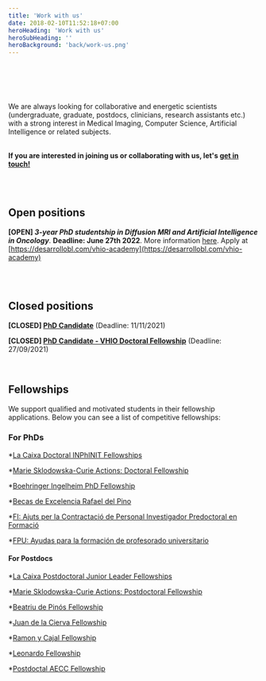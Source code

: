 ```yaml
---
title: 'Work with us'
date: 2018-02-10T11:52:18+07:00
heroHeading: 'Work with us'
heroSubHeading: ''
heroBackground: 'back/work-us.png'
---
```

# &nbsp;

We are always looking for collaborative and energetic scientists (undergraduate, graduate, postdocs, clinicians, research assistants etc.) with a strong interest in Medical Imaging, Computer Science, Artificial Intelligence or related subjects. <br/>  &nbsp;&nbsp;

**If you are interested in joining us or collaborating with us, let's [get in touch!](https://radiomicsgroup.github.io/contact)**

&nbsp;&nbsp;&nbsp;&nbsp;&nbsp;&nbsp;&nbsp;&nbsp;&nbsp;&nbsp;&nbsp;&nbsp;&nbsp;&nbsp;&nbsp;&nbsp;&nbsp;&nbsp;&nbsp;&nbsp;&nbsp;&nbsp;&nbsp;&nbsp;&nbsp;&nbsp;&nbsp;&nbsp;&nbsp;&nbsp;&nbsp;&nbsp;&nbsp;&nbsp;&nbsp;&nbsp;&nbsp;&nbsp;&nbsp;&nbsp;&nbsp;&nbsp;&nbsp;&nbsp;&nbsp;&nbsp;&nbsp;&nbsp;&nbsp;&nbsp;&nbsp;&nbsp;&nbsp;&nbsp;&nbsp;&nbsp;&nbsp;&nbsp;&nbsp;&nbsp;&nbsp;&nbsp;&nbsp;&nbsp;&nbsp;&nbsp;&nbsp;&nbsp;&nbsp;&nbsp;&nbsp;&nbsp;&nbsp;&nbsp;&nbsp;&nbsp;&nbsp;&nbsp;&nbsp;&nbsp;&nbsp;&nbsp;&nbsp;&nbsp;&nbsp;&nbsp;&nbsp;&nbsp;&nbsp;&nbsp;&nbsp;&nbsp;&nbsp;&nbsp;&nbsp;&nbsp;&nbsp;&nbsp;&nbsp;&nbsp;&nbsp;&nbsp;&nbsp;&nbsp;&nbsp;      <br/> 
<br/>



## Open positions

**[OPEN] _3-year PhD studentship in Diffusion MRI and Artificial Intelligence in Oncology_**. **Deadline: June 27th 2022**. More information [here](https://radiomicsgroup.github.io/misc/phdMRI22final.pdf). Apply at [https://desarrollobl.com/vhio-academy](https://desarrollobl.com/vhio-academy)

&nbsp;&nbsp;&nbsp;&nbsp;&nbsp;&nbsp;&nbsp;&nbsp;&nbsp;&nbsp;&nbsp;&nbsp;&nbsp;&nbsp;&nbsp;&nbsp;&nbsp;&nbsp;&nbsp;&nbsp;&nbsp;&nbsp;&nbsp;&nbsp;&nbsp;&nbsp;&nbsp;&nbsp;&nbsp;&nbsp;&nbsp;&nbsp;&nbsp;&nbsp;&nbsp;&nbsp;&nbsp;&nbsp;&nbsp;&nbsp;&nbsp;&nbsp;&nbsp;&nbsp;&nbsp;&nbsp;&nbsp;&nbsp;&nbsp;&nbsp;&nbsp;&nbsp;&nbsp;&nbsp;&nbsp;&nbsp;&nbsp;&nbsp;&nbsp;&nbsp;&nbsp;&nbsp;&nbsp;&nbsp;&nbsp;&nbsp;&nbsp;&nbsp;&nbsp;&nbsp;&nbsp;&nbsp;&nbsp;&nbsp;&nbsp;&nbsp;&nbsp;&nbsp;&nbsp;&nbsp;&nbsp;&nbsp;&nbsp;&nbsp;&nbsp;&nbsp;&nbsp;&nbsp;&nbsp;&nbsp;&nbsp;&nbsp;&nbsp;&nbsp;&nbsp;&nbsp;&nbsp;&nbsp;&nbsp;&nbsp;&nbsp;&nbsp;&nbsp;&nbsp;&nbsp;      <br/> 
<br/>



## Closed positions

**[CLOSED] [PhD Candidate](https://www.vhio.net/ref-43-2021-phd-student-in-magnetic-resonance-imaging/)** (Deadline: 11/11/2021)

**[CLOSED] [PhD Candidate - VHIO Doctoral Fellowship](http://vhio.net/sever_ochoa/)** (Deadline: 27/09/2021)


&nbsp;&nbsp;&nbsp;&nbsp;&nbsp;&nbsp;&nbsp;&nbsp;&nbsp;&nbsp;&nbsp;&nbsp;&nbsp;&nbsp;&nbsp;&nbsp;&nbsp;&nbsp;&nbsp;&nbsp;&nbsp;&nbsp;&nbsp;&nbsp;&nbsp;&nbsp;&nbsp;&nbsp;&nbsp;&nbsp;&nbsp;&nbsp;&nbsp;&nbsp;&nbsp;&nbsp;&nbsp;&nbsp;&nbsp;&nbsp;&nbsp;&nbsp;&nbsp;&nbsp;&nbsp;&nbsp;&nbsp;&nbsp;&nbsp;&nbsp;&nbsp;&nbsp;&nbsp;&nbsp;&nbsp;&nbsp;&nbsp;&nbsp;&nbsp;&nbsp;&nbsp;&nbsp;&nbsp;&nbsp;&nbsp;&nbsp;&nbsp;&nbsp;&nbsp;&nbsp;&nbsp;&nbsp;&nbsp;&nbsp;&nbsp;&nbsp;&nbsp;&nbsp;&nbsp;&nbsp;&nbsp;&nbsp;&nbsp;&nbsp;&nbsp;&nbsp;&nbsp;&nbsp;&nbsp;&nbsp;&nbsp;&nbsp;&nbsp;&nbsp;&nbsp;&nbsp;&nbsp;&nbsp;&nbsp;&nbsp;&nbsp;&nbsp;&nbsp;&nbsp;&nbsp;      <br/>                                                                               


## Fellowships

We support qualified and motivated students in their fellowship applications. Below you can see a list of competitive fellowships:

### For PhDs

  *[La Caixa Doctoral INPhINIT Fellowships](https://fundacionlacaixa.org/es/becas-doctorado-inphinit-convocatoria)

  *[Marie Sklodowska-Curie Actions: Doctoral Fellowship](https://ec.europa.eu/research/mariecurieactions/calls/msca-doctoral-networks-2021)

  *[Boehringer Ingelheim PhD Fellowship](https://www.bifonds.de/fellowships-grants/phd-fellowships.html)

  *[Becas de Excelencia Rafael del Pino](https://frdelpino.es/categoria-beca/01_becas-de-excelencia/)

  *[FI: Ajuts per la Contractació de Personal Investigador Predoctoral en Formació](https://agaur.gencat.cat/es/beques-i-ajuts/convocatories-per-temes/Ajuts-per-a-la-contractacio-de-personal-investigador-predoctoral-en-formacio-FI-2022)

  *[FPU: Ayudas para la formación de profesorado universitario](https://www.educacionyfp.gob.es/servicios-al-ciudadano/catalogo/general/99/998758/ficha/998758-informacion-comun.html)


#### For Postdocs

  *[La Caixa Postdoctoral Junior Leader Fellowships](https://fundacionlacaixa.org/es/becas-posdoctorado-junior-leader-convocatoria)

  *[Marie Sklodowska-Curie Actions: Postdoctoral Fellowship](https://ec.europa.eu/research/mariecurieactions/actions/postdoctoral-fellowships)

  *[Beatriu de Pinós Fellowship](https://agaur.gencat.cat/es/Beatriu-de-Pinos/convocatories/estat-de-les-convocatories/)

  *[Juan de la Cierva Fellowship](https://www.aei.gob.es/convocatorias/buscador-convocatorias/ayudas-contratos-juan-cierva-formacion-2021)

  *[Ramon y Cajal Fellowship](https://www.deusto.es/cs/Satellite/deusto/en/university-deusto/admissions-administration-and-grants/scholarships-and-grants-/ramon-y-cajal/beca)

  *[Leonardo Fellowship](https://www.redleonardo.es/becas/becas-leonardo-investigadores-creadores-culturales-2021/)

  *[Postdoctal AECC Fellowship](https://www.contraelcancer.es/es/area-investigador/ayudas/talento/Postdoctoral-2021)

